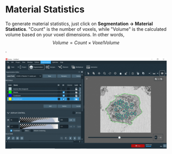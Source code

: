 # Material Statistics
To generate material statistics, just click on **Segmentation -> Material Statistics**. "Count" is the number of voxels, while "Volume" is the calculated
volume based on your voxel dimensions. In other words, $$Volume = Count \times Voxel Volume$$.

<img src="https://github.com/oliverszhao/amira.tutorial/blob/main/images/MaterialStatistics.gif" width = 600>

